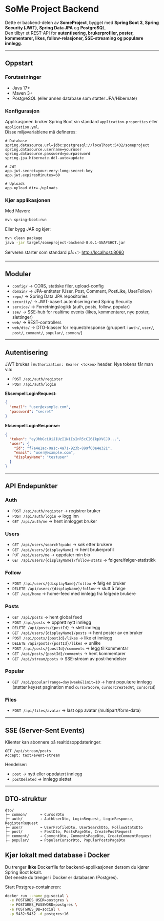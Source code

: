 
# SoMe Project Backend

Dette er backend-delen av **SomeProject**, bygget med **Spring Boot 3**, **Spring Security (JWT)**, **Spring Data JPA** og **PostgreSQL**.  
Den tilbyr et REST-API for **autentisering, brukerprofiler, poster, kommentarer, likes, follow-relasjoner, SSE-streaming og populære innlegg**.

---

## Oppstart

### Forutsetninger
- Java 17+
- Maven 3+
- PostgreSQL (eller annen database som støtter JPA/Hibernate)

### Konfigurasjon
Applikasjonen bruker Spring Boot sin standard `application.properties` eller `application.yml`.  
Disse miljøvariablene må defineres:

```properties
# Database
spring.datasource.url=jdbc:postgresql://localhost:5432/someproject
spring.datasource.username=youruser
spring.datasource.password=yourpassword
spring.jpa.hibernate.ddl-auto=update

# JWT
app.jwt.secret=your-very-long-secret-key
app.jwt.expiresMinutes=60

# Uploads
app.upload.dir=./uploads
````

### Kjør applikasjonen

Med Maven:

```bash
mvn spring-boot:run
```

Eller bygg JAR og kjør:

```bash
mvn clean package
java -jar target/someproject-backend-0.0.1-SNAPSHOT.jar
```

Serveren starter som standard på:
👉 [http://localhost:8080](http://localhost:8080)

---

## Moduler

* `config/` → CORS, statiske filer, upload-config
* `domain/` → JPA-entiteter (User, Post, Comment, PostLike, UserFollow)
* `repo/` → Spring Data JPA repositories
* `security/` → JWT-basert autentisering med Spring Security
* `service/` → Forretningslogikk (auth, posts, follow, popular)
* `sse/` → SSE-hub for realtime events (likes, kommentarer, nye poster, slettinger)
* `web/` → REST-controllers
* `web/dto/` → DTO-klasser for request/response (gruppert i `auth/`, `user/`, `post/`, `comment/`, `popular/`, `common/`)

---

## Autentisering

JWT brukes i `Authorization: Bearer <token>` header.
Nye tokens får man via:

* `POST /api/auth/register`
* `POST /api/auth/login`

**Eksempel LoginRequest:**

```json
{
  "email": "user@example.com",
  "password": "secret"
}
```

**Eksempel LoginResponse:**

```json
{
  "token": "eyJhbGciOiJIUzI1NiIsInR5cCI6IkpXVCJ9...",
  "user": {
    "id": "f7a4e1ac-0a1c-4a71-923b-899f03e4e321",
    "email": "user@example.com",
    "displayName": "testuser"
  }
}
```

---

## API Endepunkter

### Auth

* `POST /api/auth/register` → registrer bruker
* `POST /api/auth/login` → logg inn
* `GET /api/auth/me` → hent innlogget bruker

### Users

* `GET /api/users/search?q=abc` → søk etter brukere
* `GET /api/users/{displayName}` → hent brukerprofil
* `PUT /api/users/me` → oppdater min bio
* `GET /api/users/{displayName}/follow-stats` → følgere/følger-statistikk

### Follow

* `POST /api/users/{displayName}/follow` → følg en bruker
* `DELETE /api/users/{displayName}/follow` → slutt å følge
* `GET /api/home` → home-feed med innlegg fra følgede brukere

### Posts

* `GET /api/posts` → hent global feed
* `POST /api/posts` → opprett nytt innlegg
* `DELETE /api/posts/{postId}` → slett innlegg
* `GET /api/users/{displayName}/posts` → hent poster av en bruker
* `POST /api/posts/{postId}/likes` → like et innlegg
* `DELETE /api/posts/{postId}/likes` → unlike
* `POST /api/posts/{postId}/comments` → legg til kommentar
* `GET /api/posts/{postId}/comments` → hent kommentarer
* `GET /api/stream/posts` → SSE-stream av post-hendelser

### Popular

* `GET /api/popular?range=day|week&limit=10` → hent populære innlegg
  (støtter keyset pagination med `cursorScore`, `cursorCreatedAt`, `cursorId`)

### Files

* `POST /api/files/avatar` → last opp avatar (multipart/form-data)

---

## SSE (Server-Sent Events)

Klienter kan abonnere på realtidsoppdateringer:

```http
GET /api/stream/posts
Accept: text/event-stream
```

Hendelser:

* `post` → nytt eller oppdatert innlegg
* `postDeleted` → innlegg slettet

---

## DTO-struktur

```
dto/
├─ common/      → CursorDto
├─ auth/        → AuthUserDto, LoginRequest, LoginResponse, RegisterRequest
├─ user/        → UserProfileDto, UserSearchDto, FollowStatsDto
├─ post/        → PostDto, PostsPageDto, CreatePostRequest
├─ comment/     → CommentDto, CommentsPageDto, CreateCommentRequest
├─ popular/     → PopularCursorDto, PopularPostsPageDto
```

## Kjør lokalt med database i Docker

Du trenger **ikke** Dockerfile for backend-applikasjonen dersom du kjører Spring Boot lokalt.  
Det eneste du trenger i Docker er databasen (Postgres).

Start Postgres-containeren:

```bash
docker run --name pg-social \
  -e POSTGRES_USER=postgres \
  -e POSTGRES_PASSWORD=postgres \
  -e POSTGRES_DB=social \
  -p 5432:5432 -d postgres:16


